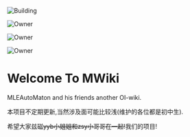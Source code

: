 ![Building](https://img.shields.io/badge/build-passing-brightgreen.svg)

![Owner](https://img.shields.io/badge/Maintainer-MLEAutoMaton-9cf.svg)

![Owner](https://img.shields.io/badge/Maintainer-ZCDHJ-blue.svg)

![Owner](https://img.shields.io/badge/Maintainer-water--mi-blueviolet.svg)


# Welcome To MWiki

MLEAutoMaton and his friends another OI-wiki.

本项目不定期更新,当然涉及面可能比较浅(维护的各位都是初中生).

希望大家兹磁~~yyb小姐姐和zsy小哥哥在一起!~~我们的项目!
